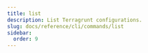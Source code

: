 ```yaml
---
title: list
description: List Terragrunt configurations.
slug: docs/reference/cli/commands/list
sidebar:
  order: 9
---
```

